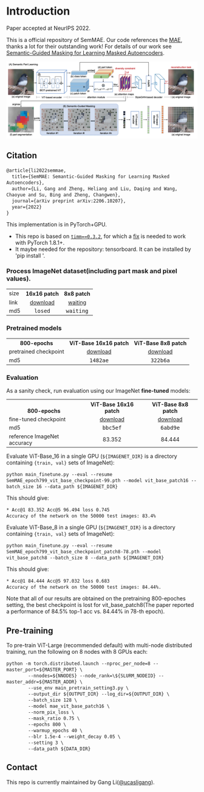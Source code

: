 # Introduction

Paper accepted at NeurIPS 2022.

This is a official repository of SemMAE.
Our code references the [MAE](https://github.com/facebookresearch/mae), thanks a lot for their outstanding work!
For details of our work see [Semantic-Guided Masking for Learning Masked Autoencoders](https://arxiv.org/pdf/2206.10207.pdf). 

<div align="center">
  <img width="900", src="https://github.com/ucasligang/SemMAE/blob/main/src/figure1.png">
</div>

## Citation

```
@article{li2022semmae,
  title={SemMAE: Semantic-Guided Masking for Learning Masked Autoencoders},
  author={Li, Gang and Zheng, Heliang and Liu, Daqing and Wang, Chaoyue and Su, Bing and Zheng, Changwen},
  journal={arXiv preprint arXiv:2206.10207},
  year={2022}
}
```

This implementation is in PyTorch+GPU. 
* This repo is based on [`timm==0.3.2`](https://github.com/rwightman/pytorch-image-models), for which a [fix](https://github.com/rwightman/pytorch-image-models/issues/420#issuecomment-776459842) is needed to work with PyTorch 1.8.1+.
* It maybe needed for the repository: tensorboard. It can be installed by 'pip install '.

### Process ImageNet dataset(including part mask and pixel values).
<table><tbody>
<!-- START TABLE -->
<!-- TABLE HEADER -->
<tr><td align="left">size</td>
<th valign="bottom">16x16 patch</th>
<th valign="bottom">8x8 patch</th>
<!-- TABLE BODY -->
</tr>
<tr><td align="left">link</td>
<td align="center"><a href="https://drive.google.com/file/d/1bDvyl2azHGleaB6HGVPkveN-0mEjyLcV/view?usp=share_link">download</a></td>
<td align="center"><a href="">waiting</a></td>
</tr>
</tr>
<tr><td align="left">md5</td>
<td align="center"><tt>losed</tt></td>
<td align="center"><tt>waiting</tt></td>
</tr>

</tbody></table>

### Pretrained models

<table><tbody>
<!-- START TABLE -->
<!-- TABLE HEADER -->
<th valign="bottom">800-epochs</th>
<th valign="bottom">ViT-Base 16x16 patch</th>
<th valign="bottom">ViT-Base 8x8 patch</th>
<!-- TABLE BODY -->
<tr><td align="left">pretrained checkpoint</td>
<td align="center"><a href="https://drive.google.com/file/d/1GaGWNv8I-ADF8e-Bvftgr2k8qNeyLdTJ/view?usp=share_link">download</a></td>
  <td align="center"><a href="https://drive.google.com/file/d/1X0yHD4kEM8VCYwSmiNcJfK8jni15cvdH/view?usp=share_link">download</a></td>

</tr>
<tr><td align="left">md5</td>
<td align="center"><tt>1482ae</tt></td>
<td align="center"><tt>322b6a</tt></td>
</tr>

</tbody></table>

### Evaluation

As a sanity check, run evaluation using our ImageNet **fine-tuned** models:

<table><tbody>
<!-- START TABLE -->
<!-- TABLE HEADER -->
<th valign="bottom">800-epochs</th>
<th valign="bottom">ViT-Base 16x16 patch</th>
<th valign="bottom">ViT-Base 8x8 patch</th>
<!-- TABLE BODY -->
<tr><td align="left">fine-tuned checkpoint</td>
<td align="center"><a href="https://drive.google.com/file/d/1KD5JCj-cdcsPkGPQ9n5hwaSg2Rrvm88i/view?usp=share_link">download</a></td>
  <td align="center"><a href="https://drive.google.com/file/d/1WB0_Mx0XCPMiwnS1PVVD38lq0u9U49R8/view?usp=share_link">download</a></td>

</tr>
<tr><td align="left">md5</td>
<td align="center"><tt>bbc5ef</tt></td>
<td align="center"><tt>6abd9e</tt></td>
</tr>
<tr><td align="left">reference ImageNet accuracy</td>
<td align="center">83.352</td>
<td align="center">84.444</td>
</tr>
</tbody></table>


Evaluate ViT-Base_16 in a single GPU (`${IMAGENET_DIR}` is a directory containing `{train, val}` sets of ImageNet):
```
python main_finetune.py --eval --resume SemMAE_epoch799_vit_base_checkpoint-99.pth --model vit_base_patch16 --batch_size 16 --data_path ${IMAGENET_DIR}
```
This should give:
```
* Acc@1 83.352 Acc@5 96.494 loss 0.745
Accuracy of the network on the 50000 test images: 83.4%
```
Evaluate ViT-Base_8 in a single GPU (`${IMAGENET_DIR}` is a directory containing `{train, val}` sets of ImageNet):
```
python main_finetune.py --eval --resume SemMAE_epoch799_vit_base_checkpoint_patch8-78.pth --model vit_base_patch8 --batch_size 8 --data_path ${IMAGENET_DIR}
```
This should give:
```
* Acc@1 84.444 Acc@5 97.032 loss 0.683
Accuracy of the network on the 50000 test images: 84.44%. 
```
Note that all of our results are obtained on the pretraining 800-epoches setting, the best checkpoint is lost for vit_base_patch8(The paper reported a performance of 84.5% top-1 acc vs. 84.44% in 78-th epoch). 

## Pre-training
To pre-train ViT-Large (recommended default) with multi-node distributed training, run the following on 8 nodes with 8 GPUs each:

```
python -m torch.distributed.launch --nproc_per_node=8 --master_port=${MASTER_PORT} \
        --nnodes=${NNODES} --node_rank=\${SLURM_NODEID} --master_addr=${MASTER_ADDR} \
        --use_env main_pretrain_setting3.py \
        --output_dir ${OUTPUT_DIR} --log_dir=${OUTPUT_DIR} \
        --batch_size 128 \
        --model mae_vit_base_patch16 \
        --norm_pix_loss \
        --mask_ratio 0.75 \
        --epochs 800 \
        --warmup_epochs 40 \
        --blr 1.5e-4 --weight_decay 0.05 \
        --setting 3 \
        --data_path ${DATA_DIR}
```

## Contact

This repo is currently maintained by Gang Li([@ucasligang](https://github.com/ucasligang)).
